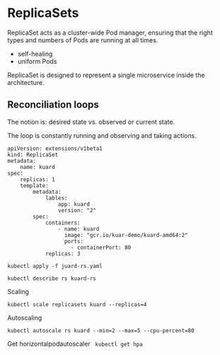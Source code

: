 # ReplicaSets

ReplicaSet acts as a cluster-wide Pod manager, ensuring that the right types and numbers of Pods are running at all times. 

- self-healing
- uniform Pods

ReplicaSet is designed to represent a single microservice inside the architecture. 

## Reconciliation loops 

The notion is: desired state vs. observed or current state.

The loop is constantly running and observing and taking actions. 

```
apiVersion: extensions/v1beta1
kind: ReplicaSet
metadata:
    name: kuard
spec:
    replicas: 1 
    template: 
        metadata: 
            lables: 
                app: kuard
                version: "2"
        spec:
            containers:
                - name: kuard
                  image: "gcr.io/kuar-demo/kuard-amd64:2"
                  ports:
                    - containerPort: 80
            replicas: 3
```

``` kubectl apply -f juard-rs.yaml ```

``` kubectl describe rs kuard-rs ``` 

Scaling

``` kubectl scale replicasets kuard --replicas=4 ```

Autoscaling 

``` kubectl autoscale rs kuard --min=2 --max=5 --cpu-percent=80 ```

Get horizontalpodautoscaler
``` kubectl get hpa```
